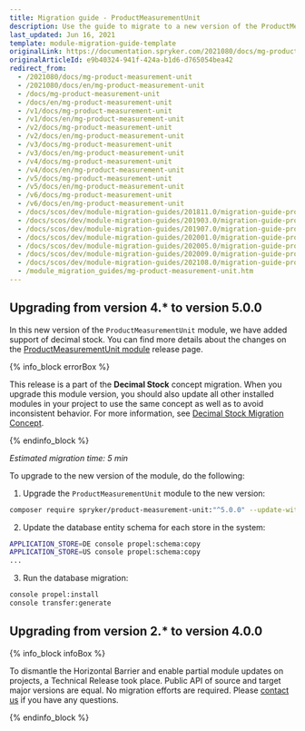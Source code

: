 ```yaml
---
title: Migration guide - ProductMeasurementUnit
description: Use the guide to migrate to a new version of the ProductMeasurementUnit module.
last_updated: Jun 16, 2021
template: module-migration-guide-template
originalLink: https://documentation.spryker.com/2021080/docs/mg-product-measurement-unit
originalArticleId: e9b40324-941f-424a-b1d6-d765054bea42
redirect_from:
  - /2021080/docs/mg-product-measurement-unit
  - /2021080/docs/en/mg-product-measurement-unit
  - /docs/mg-product-measurement-unit
  - /docs/en/mg-product-measurement-unit
  - /v1/docs/mg-product-measurement-unit
  - /v1/docs/en/mg-product-measurement-unit
  - /v2/docs/mg-product-measurement-unit
  - /v2/docs/en/mg-product-measurement-unit
  - /v3/docs/mg-product-measurement-unit
  - /v3/docs/en/mg-product-measurement-unit
  - /v4/docs/mg-product-measurement-unit
  - /v4/docs/en/mg-product-measurement-unit
  - /v5/docs/mg-product-measurement-unit
  - /v5/docs/en/mg-product-measurement-unit
  - /v6/docs/mg-product-measurement-unit
  - /v6/docs/en/mg-product-measurement-unit
  - /docs/scos/dev/module-migration-guides/201811.0/migration-guide-productmeasurementunit.html
  - /docs/scos/dev/module-migration-guides/201903.0/migration-guide-productmeasurementunit.html
  - /docs/scos/dev/module-migration-guides/201907.0/migration-guide-productmeasurementunit.html
  - /docs/scos/dev/module-migration-guides/202001.0/migration-guide-productmeasurementunit.html
  - /docs/scos/dev/module-migration-guides/202005.0/migration-guide-productmeasurementunit.html
  - /docs/scos/dev/module-migration-guides/202009.0/migration-guide-productmeasurementunit.html
  - /docs/scos/dev/module-migration-guides/202108.0/migration-guide-productmeasurementunit.html
  - /module_migration_guides/mg-product-measurement-unit.htm
---
```


## Upgrading from version 4.* to version 5.0.0

In this new version of the `ProductMeasurementUnit` module, we have added support of decimal stock. You can find more details about the changes on the [ProductMeasurementUnit module](https://github.com/spryker/product-measurement-unit/releases) release page.

{% info_block errorBox %}

This release is a part of the **Decimal Stock** concept migration. When you upgrade this module version, you should also update all other installed modules in your project to use the same concept as well as to avoid inconsistent behavior. For more information, see [Decimal Stock Migration Concept](/docs/scos/dev/migration-concepts/decimal-stock-migration-concept.html).

{% endinfo_block %}

*Estimated migration time: 5 min*

To upgrade to the new version of the module, do the following:

1. Upgrade the `ProductMeasurementUnit` module to the new version:

```bash
composer require spryker/product-measurement-unit:"^5.0.0" --update-with-dependencies
```

2. Update the database entity schema for each store in the system:

```bash
APPLICATION_STORE=DE console propel:schema:copy
APPLICATION_STORE=US console propel:schema:copy
...
```

3. Run the database migration:

```bash
console propel:install
console transfer:generate
```

## Upgrading from version 2.* to version 4.0.0

{% info_block infoBox %}

To dismantle the Horizontal Barrier and enable partial module updates on projects, a Technical Release took place. Public API of source and target major versions are equal. No migration efforts are required. Please [contact us](https://spryker.com/en/support/) if you have any questions.

{% endinfo_block %}
